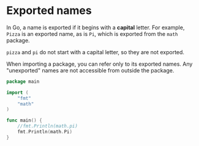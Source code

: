 # Exported names

 In Go, a name is exported if it begins with a **capital** letter. For example, `Pizza` is an exported name, as is `Pi`, which is exported from the `math` package.

 `pizza` and `pi` do not start with a capital letter, so they are not exported.

When importing a package, you can refer only to its exported names. Any "unexported" names are not accessible from outside the package.

```go
package main

import (
	"fmt"
	"math"
)

func main() {
	//fmt.Println(math.pi)
	fmt.Println(math.Pi)
}
```

